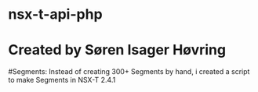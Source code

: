 # nsx-t-api-php
# Created by Søren Isager Høvring

#Segments: Instead of creating 300+ Segments by hand, i created a script to make Segments in NSX-T 2.4.1
